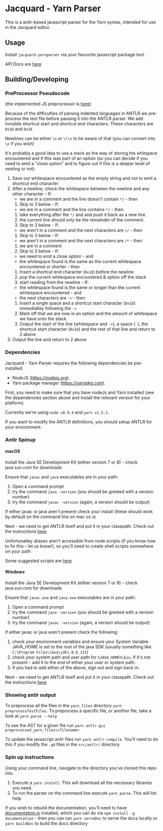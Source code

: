# Jacquard - Yarn Parser

This is a antlr-based javascript parser for the Yarn syntax, intended for use in the Jacquard editor.

## Usage

Install `jacquard-yarnparser` via your favourite javascript package tool.

API Docs are [here](https://stirfirestudios.github.io/Jacquard-YarnParser/#parser)

## Building/Developing

### PreProcessor Pseudocode

(the implemented JS preprocessor is [here](preprocessor.js))

Because of the difficulties of parsing indented languages in ANTLR we pre-process the text file before passing it into the ANTLR parser. We add invisible shortcut start and shortcut end characters. These characters are `0x1D` and `0x1E`

Newlines can be either `\n` or `\r\n` to be aware of that (you can convert into `\n` if you wish)

It's probably a good idea to use a stack as the way of storing the whitspace encountered and if this was part of an option (so you can decide if you need to emit a "close option" and to figure out if this is a deeper level of nesting or not)

  1. Save our whitespace encountered as the empty string and not to emit a shortcut end character
  2. After a newline, check the whitespace between the newline and any other character
    - If:
        - we are in a comment and the line doesn't contain `*/`
    - then
        1. Skip to 3 below
    - If:
        - we are in a comment and the line contains `*/`
    - then
        1. take everything after the `*/` and and push it back as a new line.
        2. the current line should only be the remainder of the comment.
        2. Skip to 3 below
    - If: 
        - we aren't in a comment and the next characters are `//`
    - then
        1. Skip to 3 below
    - If:
        - we aren't in a comment and the next characters are `/*`
    - then
        1. we are in a comment
        2. Skip to 3 below
    - If:
        - we need to emit a close option 
    - and
        - the whitespace found is the same as the current whitespace encountered or shorter
    - then
        1. Insert a shortcut end character (`0x1E`) before the newline 
        2. pop the current whitespace encountered & option off the stack
        3. start reading from the newline
    - If:
        - the whitespace found is the same or longer than the current whitespace encountered
    - and 
        - the next characters are `->`
    - then
        1. Insert a single space and a shortcut start character  (`0x1D`) immediatley following the `->`
        1. Mark off that we are now in an option and the amount of whitespace we have onto the stack.
        2. Output the start of the line (whitespace and `->`), a space (` `), the shortcut start character (`0x1D`) and the rest of that line and return to 2 above
  3. Output the line and return to 2 above


### Dependencies

Jacquard - Yarn Parser requires the following dependencies be pre-installed:

* NodeJS (https://nodejs.org).
* Yarn package manager (https://yarnpkg.com).

First, you need to make sure that you have nodeJs and Yarn installed (see the dependencies section above and install the relevant version for your platform).

Currenlty we're using `node v8.9.4` and `yarn v1.5.1`.

If you want to modify the ANTLR definitions, you should setup ANTLR for your environment.

### Antlr Spinup

#### macOS

Install the Java SE Development Kit (either version 7 or 8) - check java.sun.com for downloads

Ensure that `javac` and `java` executables are in your path: 
  
  1. Open a command prompt
  2. try the command `java -version` (you should be greeted with a version number)
  3. try the command `javac -version` (again, a version should be output)

If either javac or java aren't present check your install (these should work by default on the command line on mac os x)

Next - we need to get ANTLR itself and put it in your classpath. Check out the instructions [here](https://github.com/antlr/antlr4/blob/master/doc/getting-started.md#unix)

Unfortunatley aliases aren't accessible from node scripts (if you know how to fix this - let us know!), so you'll need to create shell scripts somewhere on your path

Some suggested scripts are [here](https://gist.github.com/lordmortis/8eafe80394eca45f924a2157b924e3bf)

#### Windows

Install the Java SE Development Kit (either version 7 or 8) - check java.sun.com for downloads

Ensure that `javac.exe` and `java.exe` executables are in your path: 
  
  1. Open a command prompt
  2. try the command `java -version` (you should be greeted with a version number)
  3. try the command `javac -version` (again, a version should be output)

If either javac or java aren't present check the following:

  1. check your environment variables and ensure your System Variable JAVA_HOME is set to the root of the java SDK (usually something like `C:\Program Files\Java\jdk1.8.0_131`)
  2. check your system path and user path for `%JAVA_HOME%\bin`, if it's not present - add it to the end of either your user or system path. 
  3. if you had to add either of the above, sign out and sign back in.

Next - we need to get ANTLR itself and put it in your classpath. Check out the instructions [here](https://github.com/antlr/antlr4/blob/master/doc/getting-started.md#windows)

### Showing antlr output

To preprocess all the files in the `yarn_files` directory `yarn preprocessTestFiles`. To preprocess a specific file, or another file, take a look at `yarn parse --help`

To see the AST for a given file run `yarn antlr-gui preprocessed_yarn_files\<filename>`

To update the javascript antlr files run `yarn antlr-compile`. You'll need to do this if you modify the `.g4` files in the `src/antlr/` directory

### Spin up instructions

Using your command line, navigate to the directory you've cloned this repo into.

  1. Execute a `yarn install`. This will download all the necessary libraries you need.
  2. To run the parser on the command line execute `yarn parse`. This will list help.
  
If you wish to rebuild the documentation, you'll need to have [documentation.js](http://documentation.js.org/) installed, which you can do via `npm install -g documentation` - then you can run `yarn serveDoc` to serve the docs locally or `yarn buildDoc` to build the docs directory
